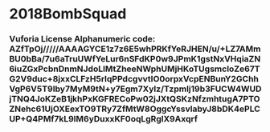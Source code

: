 # 2018BombSquad

### **Vuforia** License Alphanumeric code: AZfTpOj/////AAAAGYCE1z7z6E5whPRKfYeRJHEN/u/+LZ7AMmBU0bBa/7u6aTruUWfYeLur6nSFdKP0w9JPmK1gstNxVHqiaZN6iuZGxPcbnDnmNJdoLIMtZheeNWphUMjHKoTUgsmcloZe67TG2V9duc+8jxxCLFzH5rlqPPdcgvvtIO0orpxVcpENBunY2GChhVgP6V5T9Iby7MyM9tN+y7Egm7XyIz/Tzpmlj19b3FUCW4WUDjTNQ4JoKZeB1jkhPxKGFRECoPw02jJXtQSKzNfzmhtugA7PTOZNehc61UjOXEexTO9TRy7ZfMtW8OggcYssvIabyJ8bDK4ePLCUP+Q4PMf7kL9lM6yDuxxKF0oqLgRglX9Axqrf
